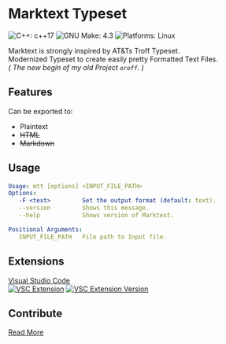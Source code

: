 # Marktext Typeset
![C++: c++17](https://img.shields.io/static/v1?label=c%2B%2B&message=c%2B%2B17&color=%23044F88)
![GNU Make: 4.3](https://img.shields.io/badge/gnu%20make-4.3-lightgrey)
![Platforms: Linux](https://img.shields.io/badge/platform-linux-blue)

Marktext is strongly inspired by AT&Ts Troff Typeset.<br>
Modernized Typeset to create easily pretty Formatted Text Files.<br>
*( The new begin of my old Project `oroff`. )*

## Features
Can be exported to:
  - Plaintext
  - ~~HTML~~
  - ~~Markdown~~

## Usage
```yaml
Usage: mtt [options] <INPUT_FILE_PATH>
Options:
   -F <text>         Set the output format (default: text).
   --version         Shows this message.
   --help            Shows version of Marktext.

Positional Arguments:
   INPUT_FILE_PATH   File path to Input file.
```

## Extensions
[Visual Studio Code](https://marketplace.visualstudio.com/items?itemName=b3yc0d3.marktext)<br>
[![VSC Extension](https://img.shields.io/visual-studio-marketplace/i/b3yc0d3.marktext)](https://marketplace.visualstudio.com/items?itemName=b3yc0d3.marktext)
[![VSC Extension Version](https://img.shields.io/visual-studio-marketplace/v/b3yc0d3.marktext)]((https://marketplace.visualstudio.com/items?itemName=b3yc0d3.marktext))

## Contribute
[Read More](CONTRIBUTE.md)


<!-- https://cbea.ms/git-commit/ -->
